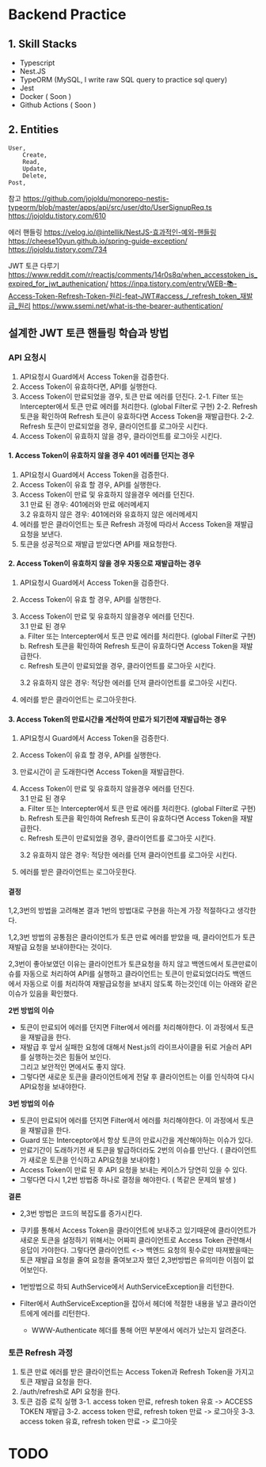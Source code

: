 # Backend Practice

## 1. Skill Stacks

- Typescript
- Nest.JS
- TypeORM (MySQL, I write raw SQL query to practice sql query)
- Jest
- Docker ( Soon )
- Github Actions ( Soon )

## 2. Entities

    User,
        Create,
        Read,
        Update,
        Delete,
    Post,

참고
https://github.com/jojoldu/monorepo-nestjs-typeorm/blob/master/apps/api/src/user/dto/UserSignupReq.ts
https://jojoldu.tistory.com/610

에러 핸들링
https://velog.io/@intellik/NestJS-효과적인-예외-핸들링
https://cheese10yun.github.io/spring-guide-exception/
https://jojoldu.tistory.com/734

JWT 토큰 다루기
https://www.reddit.com/r/reactjs/comments/14r0s8q/when_accesstoken_is_expired_for_jwt_authenication/
https://inpa.tistory.com/entry/WEB-📚-Access-Token-Refresh-Token-원리-feat-JWT#access_/_refresh_token_재발급_원리
https://www.ssemi.net/what-is-the-bearer-authentication/

## 설계한 JWT 토큰 핸들링 학습과 방법

### API 요청시

1. API요청시 Guard에서 Access Token을 검증한다.
2. Access Token이 유효하다면, API를 실행한다.
3. Access Token이 만료되었을 경우, 토큰 만료 에러를 던진다.
   2-1. Filter 또는 Intercepter에서 토큰 만료 에러를 처리한다. (global Filter로 구현)
   2-2. Refresh 토큰을 확인하여 Refresh 토큰이 유효하다면 Access Token을 재발급한다.
   2-2. Refresh 토큰이 만료되었을 경우, 클라이언트를 로그아웃 시킨다.
4. Access Token이 유효하지 않을 경우, 클라이언트를 로그아웃 시킨다.

#### 1. Access Token이 유효하지 않을 경우 401 에러를 던지는 경우

1. API요청시 Guard에서 Access Token을 검증한다.
2. Access Token이 유효 할 경우, API를 실행한다.
3. Access Token이 만료 및 유효하지 않을경우 에러를 던진다.  
   3.1 만료 된 경우: 401에러와 만료 에러메세지  
   3.2 유효하지 않은 경우: 401에러와 유효하지 않은 에러메세지
4. 에러를 받은 클라이언트는 토큰 Refresh 과정에 따라서 Access Token을 재발급 요청을 보낸다.
5. 토큰을 성공적으로 재발급 받았다면 API를 재요청한다.

#### 2. Access Token이 유효하지 않을 경우 자동으로 재발급하는 경우

1. API요청시 Guard에서 Access Token을 검증한다.
2. Access Token이 유효 할 경우, API를 실행한다.
3. Access Token이 만료 및 유효하지 않을경우 에러를 던진다.  
   3.1 만료 된 경우  
   a. Filter 또는 Intercepter에서 토큰 만료 에러를 처리한다. (global Filter로 구현)  
    b. Refresh 토큰을 확인하여 Refresh 토큰이 유효하다면 Access Token을 재발급한다.  
    c. Refresh 토큰이 만료되었을 경우, 클라이언트를 로그아웃 시킨다.

   3.2 유효하지 않은 경우: 적당한 에러를 던져 클라이언트를 로그아웃 시킨다.

4. 에러를 받은 클라이언트는 로그아웃한다.

#### 3. Access Token의 만료시간을 계산하여 만료가 되기전에 재발급하는 경우

1. API요청시 Guard에서 Access Token을 검증한다.
2. Access Token이 유효 할 경우, API를 실행한다.
3. 만료시간이 곧 도래한다면 Access Token을 재발급한다.
4. Access Token이 만료 및 유효하지 않을경우 에러를 던진다.  
   3.1 만료 된 경우  
   a. Filter 또는 Intercepter에서 토큰 만료 에러를 처리한다. (global Filter로 구현)  
    b. Refresh 토큰을 확인하여 Refresh 토큰이 유효하다면 Access Token을 재발급한다.  
    c. Refresh 토큰이 만료되었을 경우, 클라이언트를 로그아웃 시킨다.

   3.2 유효하지 않은 경우: 적당한 에러를 던져 클라이언트를 로그아웃 시킨다.

5. 에러를 받은 클라이언트는 로그아웃한다.

#### 결정

1,2,3번의 방법을 고려해본 결과 1번의 방법대로 구현을 하는게 가장 적절하다고 생각한다.

1,2,3번 방법의 공통점은 클라이언트가 토큰 만료 에러를 받았을 때, 클라이언트가 토큰 재발급 요청을 보내야한다는 것이다.

2,3번이 좋아보였던 이유는 클라이언트가 토큰요청을 하지 않고 백엔드에서 토큰만료이슈를 자동으로 처리하여 API를 실행하고 클라이언트는
토큰이 만료되었더라도 백엔드에서 자동으로 이를 처리하여 재발급요청을 보내지 않도록 하는것인데 이는 아래와 같은 이슈가 있음을 확인했다.

**2번 방법의 이슈**

- 토큰이 만료되어 에러를 던지면 Filter에서 에러를 처리해야한다. 이 과정에서 토큰을 재발급을 한다.
- 재발급 후 앞서 실패한 요청에 대해서 Nest.js의 라이프사이클을 뒤로 거슬러 API를 실행하는것은 힘들어 보인다.  
   그리고 보안적인 면에서도 좋지 않다.
- 그렇다면 새로운 토큰을 클라이언트에게 전달 후 클라이언트는 이를 인식하여 다시 API요청을 보내야한다.

**3번 방법의 이슈**

- 토큰이 만료되어 에러를 던지면 Filter에서 에러를 처리해야한다. 이 과정에서 토큰을 재발급을 한다.
- Guard 또는 Interceptor에서 항상 토큰의 만료시간을 계산해야하는 이슈가 있다.
- 만료기간이 도래하기전 새 토큰을 발급하더라도 2번의 이슈를 만난다. ( 클라이언트가 새로운 토큰을 인식하고 API요청을 보내야함 )
- Access Token이 만료 된 후 API 요청을 보내는 케이스가 당연히 있을 수 있다.
- 그렇다면 다시 1,2번 방법중 하나로 결정을 해야한다. ( 똑같은 문제의 발생 )

**결론**

- 2,3번 방법은 코드의 복잡도를 증가시킨다.
- 쿠키를 통해서 Access Token을 클라이언트에 보내주고 있기때문에 클라이언트가 새로운 토큰을 설정하기 위해서는 어짜피 클라이언트로 Access Token 관련해서 응답이 가야한다. 그렇다면 클라이언트 <-> 백엔드 요청의 횟수로만 따져봤을때는 토큰 재발급 요청을 줄여 요청을 줄여보고자 했던 2,3번방법은 유의미한 이점이 없어보인다.

- 1번방법으로 하되 AuthService에서 AuthServiceException을 리턴한다.
- Filter에서 AuthServiceException을 잡아서 헤더에 적절한 내용을 넣고 클라이언트에게 에러를 리턴한다.
  - WWW-Authenticate 헤더를 통해 어떤 부분에서 에러가 났는지 알려준다.

### 토큰 Refresh 과정

1. 토큰 만료 에러를 받은 클라이언트는 Access Token과 Refresh Token을 가지고 토큰 재발급 요청을 한다.
2. /auth/refresh로 API 요청을 한다.
3. 토큰 검증 로직 실행
   3-1. access token 만료, refresh token 유효 -> ACCESS TOKEN 재발급
   3-2. access token 만료, refresh token 만료 -> 로그아웃
   3-3. access token 유효, refresh token 만료 -> 로그아웃

# TODO
